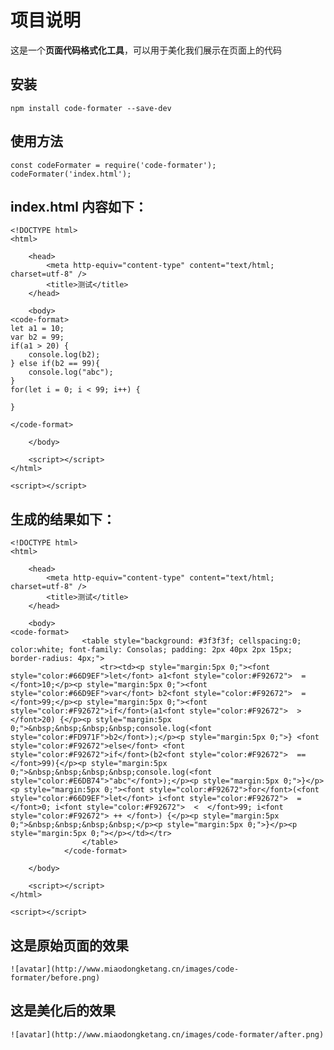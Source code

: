 # 项目说明
这是一个**页面代码格式化工具**，可以用于美化我们展示在页面上的代码

## 安装
	npm install code-formater --save-dev

## 使用方法

	const codeFormater = require('code-formater');
	codeFormater('index.html');

## index.html 内容如下：
	
	<!DOCTYPE html>
	<html>

		<head>
			<meta http-equiv="content-type" content="text/html; charset=utf-8" />
			<title>测试</title>
		</head>

		<body>
	<code-format>
	let a1 = 10;
	var b2 = 99;
	if(a1 > 20) {
		console.log(b2);
	} else if(b2 == 99){
		console.log("abc");
	}
	for(let i = 0; i < 99; i++) {
		
	}

	</code-format>

		</body>
		
		<script></script>	
	</html>

	<script></script>

## 生成的结果如下：

	<!DOCTYPE html>
	<html>

		<head>
			<meta http-equiv="content-type" content="text/html; charset=utf-8" />
			<title>测试</title>
		</head>

		<body>
	<code-format>
		    		<table style="background: #3f3f3f; cellspacing:0; color:white; font-family: Consolas; padding: 2px 40px 2px 15px; border-radius: 4px;">
		    			<tr><td><p style="margin:5px 0;"><font style="color:#66D9EF">let</font> a1<font style="color:#F92672">  =  </font>10;</p><p style="margin:5px 0;"><font style="color:#66D9EF">var</font> b2<font style="color:#F92672">  =  </font>99;</p><p style="margin:5px 0;"><font style="color:#F92672">if</font>(a1<font style="color:#F92672">  >  </font>20) {</p><p style="margin:5px 0;">&nbsp;&nbsp;&nbsp;&nbsp;console.log(<font style="color:#FD971F">b2</font>);</p><p style="margin:5px 0;">} <font style="color:#F92672">else</font> <font style="color:#F92672">if</font>(b2<font style="color:#F92672">  ==  </font>99){</p><p style="margin:5px 0;">&nbsp;&nbsp;&nbsp;&nbsp;console.log(<font style="color:#E6DB74">"abc"</font>);</p><p style="margin:5px 0;">}</p><p style="margin:5px 0;"><font style="color:#F92672">for</font>(<font style="color:#66D9EF">let</font> i<font style="color:#F92672">  =  </font>0; i<font style="color:#F92672">  <  </font>99; i<font style="color:#F92672"> ++ </font>) {</p><p style="margin:5px 0;">&nbsp;&nbsp;&nbsp;&nbsp;</p><p style="margin:5px 0;">}</p><p style="margin:5px 0;"></p></td></tr>
		    		</table>
		    	</code-format>

		</body>
		
		<script></script>	
	</html>

	<script></script>

## 这是原始页面的效果

	![avatar](http://www.miaodongketang.cn/images/code-formater/before.png)

## 这是美化后的效果

	![avatar](http://www.miaodongketang.cn/images/code-formater/after.png)
